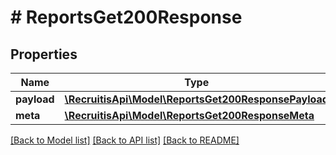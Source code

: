 # # ReportsGet200Response

## Properties

Name | Type | Description | Notes
------------ | ------------- | ------------- | -------------
**payload** | [**\RecruitisApi\Model\ReportsGet200ResponsePayload**](ReportsGet200ResponsePayload.md) |  | [optional]
**meta** | [**\RecruitisApi\Model\ReportsGet200ResponseMeta**](ReportsGet200ResponseMeta.md) |  | [optional]

[[Back to Model list]](../../README.md#models) [[Back to API list]](../../README.md#endpoints) [[Back to README]](../../README.md)
